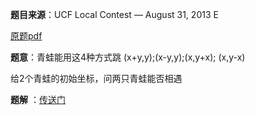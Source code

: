 **题目来源**：UCF Local Contest — August 31, 2013 E

[原题pdf](https://lpc.ucfprogrammingteam.org/localFiles/local2013Problems.pdf)

**题意**：青蛙能用这4种方式跳 (x+y,y);(x-y,y);(x,y+x); (x,y-x)

给2个青蛙的初始坐标，问两只青蛙能否相遇

**题解**  ：[传送门](https://blog.csdn.net/qq_43559193/article/details/105319267)
